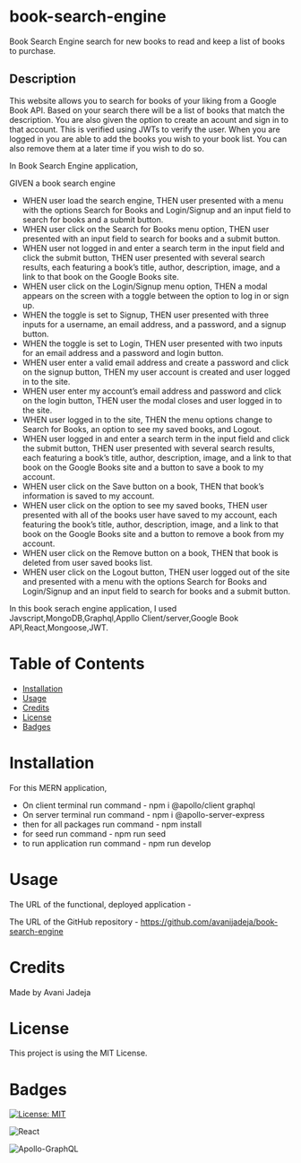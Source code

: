 # book-search-engine

Book Search Engine search for new books to read and keep a list of books to purchase.

## Description

This website allows you to search for books of your liking from a Google Book API. Based on your search there will be a list of books that match the description. You are also given the option to create an acount and sign in to that account. This is verified using JWTs to verify the user. When you are logged in you are able to add the books you wish to your book list. You can also remove them at a later time if you wish to do so.

In Book Search Engine application,

GIVEN a book search engine

- WHEN user load the search engine,
  THEN user presented with a menu with the options Search for Books and Login/Signup and an input field to search for books and a submit button.
- WHEN user click on the Search for Books menu option,
  THEN user presented with an input field to search for books and a submit button.
- WHEN user not logged in and enter a search term in the input field and click the submit button,
  THEN user presented with several search results, each featuring a book’s title, author, description, image, and a link to that book on the Google Books site.
- WHEN user click on the Login/Signup menu option,
  THEN a modal appears on the screen with a toggle between the option to log in or sign up.
- WHEN the toggle is set to Signup,
  THEN user presented with three inputs for a username, an email address, and a password, and a signup button.
- WHEN the toggle is set to Login,
  THEN user presented with two inputs for an email address and a password and login button.
- WHEN user enter a valid email address and create a password and click on the signup button,
  THEN my user account is created and user logged in to the site.
- WHEN user enter my account’s email address and password and click on the login button,
  THEN user the modal closes and user logged in to the site.
- WHEN user logged in to the site,
  THEN the menu options change to Search for Books, an option to see my saved books, and Logout.
- WHEN user logged in and enter a search term in the input field and click the submit button,
  THEN user presented with several search results, each featuring a book’s title, author, description, image, and a link to that book on the Google Books site and a button to save a book to my account.
- WHEN user click on the Save button on a book,
  THEN that book’s information is saved to my account.
- WHEN user click on the option to see my saved books,
  THEN user presented with all of the books user have saved to my account, each featuring the book’s title, author, description, image, and a link to that book on the Google Books site and a button to remove a book from my account.
- WHEN user click on the Remove button on a book,
  THEN that book is deleted from user saved books list.
- WHEN user click on the Logout button,
  THEN user logged out of the site and presented with a menu with the options Search for Books and Login/Signup and an input field to search for books and a submit button.

In this book serach engine application, I used Javscript,MongoDB,Graphql,Appllo Client/server,Google Book API,React,Mongoose,JWT.

# Table of Contents

- [Installation](#installation)
- [Usage](#usage)
- [Credits](#credits)
- [License](#license)
- [Badges](#badges)

# Installation

For this MERN application,

- On client terminal run command - npm i @apollo/client graphql
- On server terminal run command - npm i @apollo-server-express
- then for all packages run command - npm install
- for seed run command - npm run seed
- to run application run command - npm run develop

# Usage

The URL of the functional, deployed application -

The URL of the GitHub repository - https://github.com/avanijadeja/book-search-engine

# Credits

Made by Avani Jadeja

# License

This project is using the MIT License.

# Badges

[![License: MIT](https://img.shields.io/badge/License-MIT-yellow.svg)](https://opensource.org/licenses/MIT)

![React](https://img.shields.io/badge/react-%2320232a.svg?style=for-the-badge&logo=react&logoColor=%2361DAFB)

![Apollo-GraphQL](https://img.shields.io/badge/-ApolloGraphQL-311C87?style=for-the-badge&logo=apollo-graphql)
